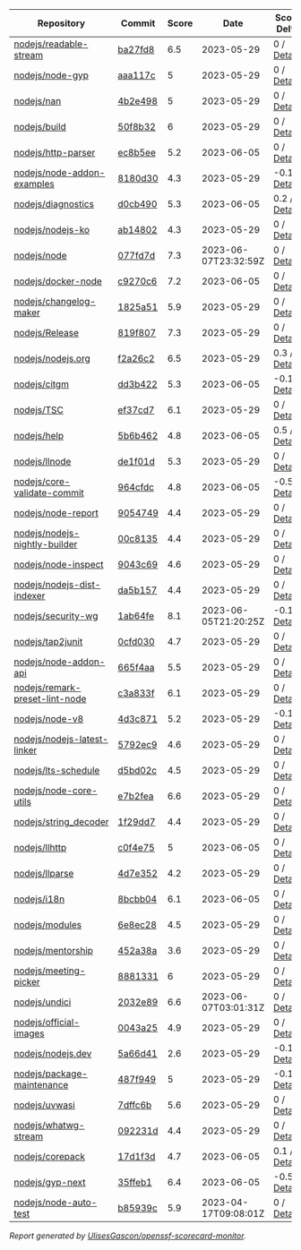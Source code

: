 <!-- OPENSSF-SCORECARD-MONITOR:START -->

| Repository | Commit | Score | Date | Score Delta | Report | StepSecurity |
| -- | -- | -- | -- | -- | -- | -- |
| [nodejs/readable-stream](https://github.com/nodejs/readable-stream) | [ba27fd8](https://github.com/nodejs/readable-stream/commit/ba27fd82f56e0a97ef8ba343af34a5902e3f328b) | 6.5 | 2023-05-29 | 0 / [Details](https://kooltheba.github.io/openssf-scorecard-api-visualizer/#/projects/github.com/nodejs/readable-stream/compare/ba27fd82f56e0a97ef8ba343af34a5902e3f328b/ba27fd82f56e0a97ef8ba343af34a5902e3f328b) | [View](https://kooltheba.github.io/openssf-scorecard-api-visualizer/#/projects/github.com/nodejs/readable-stream/commit/ba27fd82f56e0a97ef8ba343af34a5902e3f328b) | [Fix it](https://app.stepsecurity.io/securerepo?repo=nodejs/readable-stream) |
| [nodejs/node-gyp](https://github.com/nodejs/node-gyp) | [aaa117c](https://github.com/nodejs/node-gyp/commit/aaa117c514430aa2c1e568b95df1b6ed1c1fd3b6) | 5 | 2023-05-29 | 0 / [Details](https://kooltheba.github.io/openssf-scorecard-api-visualizer/#/projects/github.com/nodejs/node-gyp/compare/6f3c2d3c6c0de0dbf8c7245f34c2e0b3eea53812/aaa117c514430aa2c1e568b95df1b6ed1c1fd3b6) | [View](https://kooltheba.github.io/openssf-scorecard-api-visualizer/#/projects/github.com/nodejs/node-gyp/commit/aaa117c514430aa2c1e568b95df1b6ed1c1fd3b6) | [Fix it](https://app.stepsecurity.io/securerepo?repo=nodejs/node-gyp) |
| [nodejs/nan](https://github.com/nodejs/nan) | [4b2e498](https://github.com/nodejs/nan/commit/4b2e498b011fdcec517827c1b1e697516007d72e) | 5 | 2023-05-29 | 0 / [Details](https://kooltheba.github.io/openssf-scorecard-api-visualizer/#/projects/github.com/nodejs/nan/compare/4b2e498b011fdcec517827c1b1e697516007d72e/4b2e498b011fdcec517827c1b1e697516007d72e) | [View](https://kooltheba.github.io/openssf-scorecard-api-visualizer/#/projects/github.com/nodejs/nan/commit/4b2e498b011fdcec517827c1b1e697516007d72e) | [Fix it](https://app.stepsecurity.io/securerepo?repo=nodejs/nan) |
| [nodejs/build](https://github.com/nodejs/build) | [50f8b32](https://github.com/nodejs/build/commit/50f8b3234988da720575ff7223f7e7eb4aac3855) | 6 | 2023-05-29 | 0 / [Details](https://kooltheba.github.io/openssf-scorecard-api-visualizer/#/projects/github.com/nodejs/build/compare/01d576e51d4e523d6b346cb96557b6ec96ea8cfc/50f8b3234988da720575ff7223f7e7eb4aac3855) | [View](https://kooltheba.github.io/openssf-scorecard-api-visualizer/#/projects/github.com/nodejs/build/commit/50f8b3234988da720575ff7223f7e7eb4aac3855) | [Fix it](https://app.stepsecurity.io/securerepo?repo=nodejs/build) |
| [nodejs/http-parser](https://github.com/nodejs/http-parser) | [ec8b5ee](https://github.com/nodejs/http-parser/commit/ec8b5ee63f0e51191ea43bb0c6eac7bfbff3141d) | 5.2 | 2023-06-05 | 0 / [Details](https://kooltheba.github.io/openssf-scorecard-api-visualizer/#/projects/github.com/nodejs/http-parser/compare/ec8b5ee63f0e51191ea43bb0c6eac7bfbff3141d/ec8b5ee63f0e51191ea43bb0c6eac7bfbff3141d) | [View](https://kooltheba.github.io/openssf-scorecard-api-visualizer/#/projects/github.com/nodejs/http-parser/commit/ec8b5ee63f0e51191ea43bb0c6eac7bfbff3141d) | [Fix it](https://app.stepsecurity.io/securerepo?repo=nodejs/http-parser) |
| [nodejs/node-addon-examples](https://github.com/nodejs/node-addon-examples) | [8180d30](https://github.com/nodejs/node-addon-examples/commit/8180d30f501107fb0517f13dd19a5514bee8e9be) | 4.3 | 2023-05-29 | -0.1 / [Details](https://kooltheba.github.io/openssf-scorecard-api-visualizer/#/projects/github.com/nodejs/node-addon-examples/compare/8180d30f501107fb0517f13dd19a5514bee8e9be/8180d30f501107fb0517f13dd19a5514bee8e9be) | [View](https://kooltheba.github.io/openssf-scorecard-api-visualizer/#/projects/github.com/nodejs/node-addon-examples/commit/8180d30f501107fb0517f13dd19a5514bee8e9be) | [Fix it](https://app.stepsecurity.io/securerepo?repo=nodejs/node-addon-examples) |
| [nodejs/diagnostics](https://github.com/nodejs/diagnostics) | [d0cb490](https://github.com/nodejs/diagnostics/commit/d0cb490121eb721337b3e01e4c96aee7f759fc26) | 5.3 | 2023-06-05 | 0.2 / [Details](https://kooltheba.github.io/openssf-scorecard-api-visualizer/#/projects/github.com/nodejs/diagnostics/compare/d0cb490121eb721337b3e01e4c96aee7f759fc26/d0cb490121eb721337b3e01e4c96aee7f759fc26) | [View](https://kooltheba.github.io/openssf-scorecard-api-visualizer/#/projects/github.com/nodejs/diagnostics/commit/d0cb490121eb721337b3e01e4c96aee7f759fc26) | [Fix it](https://app.stepsecurity.io/securerepo?repo=nodejs/diagnostics) |
| [nodejs/nodejs-ko](https://github.com/nodejs/nodejs-ko) | [ab14802](https://github.com/nodejs/nodejs-ko/commit/ab14802dc2e7288bdc4353a24176dce2f4ba9dff) | 4.3 | 2023-05-29 | 0 / [Details](https://kooltheba.github.io/openssf-scorecard-api-visualizer/#/projects/github.com/nodejs/nodejs-ko/compare/ab14802dc2e7288bdc4353a24176dce2f4ba9dff/ab14802dc2e7288bdc4353a24176dce2f4ba9dff) | [View](https://kooltheba.github.io/openssf-scorecard-api-visualizer/#/projects/github.com/nodejs/nodejs-ko/commit/ab14802dc2e7288bdc4353a24176dce2f4ba9dff) | [Fix it](https://app.stepsecurity.io/securerepo?repo=nodejs/nodejs-ko) |
| [nodejs/node](https://github.com/nodejs/node) | [077fd7d](https://github.com/nodejs/node/commit/077fd7d83d7d41695137c1af5b9be1d72250e69e) | 7.3 | 2023-06-07T23:32:59Z | 0 / [Details](https://kooltheba.github.io/openssf-scorecard-api-visualizer/#/projects/github.com/nodejs/node/compare/2ac5e9889aba461f5a54d320973d2574980d206b/077fd7d83d7d41695137c1af5b9be1d72250e69e) | [View](https://kooltheba.github.io/openssf-scorecard-api-visualizer/#/projects/github.com/nodejs/node/commit/077fd7d83d7d41695137c1af5b9be1d72250e69e) | [Fix it](https://app.stepsecurity.io/securerepo?repo=nodejs/node) |
| [nodejs/docker-node](https://github.com/nodejs/docker-node) | [c9270c6](https://github.com/nodejs/docker-node/commit/c9270c63c6349303983fe67f4c80b8eaba992c01) | 7.2 | 2023-06-05 | 0 / [Details](https://kooltheba.github.io/openssf-scorecard-api-visualizer/#/projects/github.com/nodejs/docker-node/compare/a98a5139e7296003e489d77a387a1fd355693fdf/c9270c63c6349303983fe67f4c80b8eaba992c01) | [View](https://kooltheba.github.io/openssf-scorecard-api-visualizer/#/projects/github.com/nodejs/docker-node/commit/c9270c63c6349303983fe67f4c80b8eaba992c01) | [Fix it](https://app.stepsecurity.io/securerepo?repo=nodejs/docker-node) |
| [nodejs/changelog-maker](https://github.com/nodejs/changelog-maker) | [1825a51](https://github.com/nodejs/changelog-maker/commit/1825a51d6cc751dff4020868da11325771504754) | 5.9 | 2023-05-29 | 0 / [Details](https://kooltheba.github.io/openssf-scorecard-api-visualizer/#/projects/github.com/nodejs/changelog-maker/compare/1825a51d6cc751dff4020868da11325771504754/1825a51d6cc751dff4020868da11325771504754) | [View](https://kooltheba.github.io/openssf-scorecard-api-visualizer/#/projects/github.com/nodejs/changelog-maker/commit/1825a51d6cc751dff4020868da11325771504754) | [Fix it](https://app.stepsecurity.io/securerepo?repo=nodejs/changelog-maker) |
| [nodejs/Release](https://github.com/nodejs/Release) | [819f807](https://github.com/nodejs/Release/commit/819f8073e42828b9a453b444d4a5a14da9d96844) | 7.3 | 2023-05-29 | 0 / [Details](https://kooltheba.github.io/openssf-scorecard-api-visualizer/#/projects/github.com/nodejs/Release/compare/b4b46113a259b19db074a7fd47b552d84c0883f4/819f8073e42828b9a453b444d4a5a14da9d96844) | [View](https://kooltheba.github.io/openssf-scorecard-api-visualizer/#/projects/github.com/nodejs/Release/commit/819f8073e42828b9a453b444d4a5a14da9d96844) | [Fix it](https://app.stepsecurity.io/securerepo?repo=nodejs/Release) |
| [nodejs/nodejs.org](https://github.com/nodejs/nodejs.org) | [f2a26c2](https://github.com/nodejs/nodejs.org/commit/f2a26c23628b3277c6364e4fdee83b5e30cea2b9) | 6.5 | 2023-05-29 | 0.3 / [Details](https://kooltheba.github.io/openssf-scorecard-api-visualizer/#/projects/github.com/nodejs/nodejs.org/compare/b97fb2a2a92a785649eb245403f792e2a0761860/f2a26c23628b3277c6364e4fdee83b5e30cea2b9) | [View](https://kooltheba.github.io/openssf-scorecard-api-visualizer/#/projects/github.com/nodejs/nodejs.org/commit/f2a26c23628b3277c6364e4fdee83b5e30cea2b9) | [Fix it](https://app.stepsecurity.io/securerepo?repo=nodejs/nodejs.org) |
| [nodejs/citgm](https://github.com/nodejs/citgm) | [dd3b422](https://github.com/nodejs/citgm/commit/dd3b422f529376ec9805492cd3fe556bf4bee070) | 5.3 | 2023-06-05 | -0.1 / [Details](https://kooltheba.github.io/openssf-scorecard-api-visualizer/#/projects/github.com/nodejs/citgm/compare/dd3b422f529376ec9805492cd3fe556bf4bee070/dd3b422f529376ec9805492cd3fe556bf4bee070) | [View](https://kooltheba.github.io/openssf-scorecard-api-visualizer/#/projects/github.com/nodejs/citgm/commit/dd3b422f529376ec9805492cd3fe556bf4bee070) | [Fix it](https://app.stepsecurity.io/securerepo?repo=nodejs/citgm) |
| [nodejs/TSC](https://github.com/nodejs/TSC) | [ef37cd7](https://github.com/nodejs/TSC/commit/ef37cd732fb940f9dee14a1514ff52cfe982f9ac) | 6.1 | 2023-05-29 | 0 / [Details](https://kooltheba.github.io/openssf-scorecard-api-visualizer/#/projects/github.com/nodejs/TSC/compare/918a9c9502a94e0ef017eeaceb0f54fc6beeb2ff/ef37cd732fb940f9dee14a1514ff52cfe982f9ac) | [View](https://kooltheba.github.io/openssf-scorecard-api-visualizer/#/projects/github.com/nodejs/TSC/commit/ef37cd732fb940f9dee14a1514ff52cfe982f9ac) | [Fix it](https://app.stepsecurity.io/securerepo?repo=nodejs/TSC) |
| [nodejs/help](https://github.com/nodejs/help) | [5b6b462](https://github.com/nodejs/help/commit/5b6b4622c56e0521e643cc75ad28b2469c882efe) | 4.8 | 2023-06-05 | 0.5 / [Details](https://kooltheba.github.io/openssf-scorecard-api-visualizer/#/projects/github.com/nodejs/help/compare/5b6b4622c56e0521e643cc75ad28b2469c882efe/5b6b4622c56e0521e643cc75ad28b2469c882efe) | [View](https://kooltheba.github.io/openssf-scorecard-api-visualizer/#/projects/github.com/nodejs/help/commit/5b6b4622c56e0521e643cc75ad28b2469c882efe) | [Fix it](https://app.stepsecurity.io/securerepo?repo=nodejs/help) |
| [nodejs/llnode](https://github.com/nodejs/llnode) | [de1f01d](https://github.com/nodejs/llnode/commit/de1f01d70a5c58111dd873d340f898023e4e8fe6) | 5.3 | 2023-05-29 | 0 / [Details](https://kooltheba.github.io/openssf-scorecard-api-visualizer/#/projects/github.com/nodejs/llnode/compare/de1f01d70a5c58111dd873d340f898023e4e8fe6/de1f01d70a5c58111dd873d340f898023e4e8fe6) | [View](https://kooltheba.github.io/openssf-scorecard-api-visualizer/#/projects/github.com/nodejs/llnode/commit/de1f01d70a5c58111dd873d340f898023e4e8fe6) | [Fix it](https://app.stepsecurity.io/securerepo?repo=nodejs/llnode) |
| [nodejs/core-validate-commit](https://github.com/nodejs/core-validate-commit) | [964cfdc](https://github.com/nodejs/core-validate-commit/commit/964cfdcd8e0090e3c6493d9af2e38839ea0575cc) | 4.8 | 2023-06-05 | -0.5 / [Details](https://kooltheba.github.io/openssf-scorecard-api-visualizer/#/projects/github.com/nodejs/core-validate-commit/compare/964cfdcd8e0090e3c6493d9af2e38839ea0575cc/964cfdcd8e0090e3c6493d9af2e38839ea0575cc) | [View](https://kooltheba.github.io/openssf-scorecard-api-visualizer/#/projects/github.com/nodejs/core-validate-commit/commit/964cfdcd8e0090e3c6493d9af2e38839ea0575cc) | [Fix it](https://app.stepsecurity.io/securerepo?repo=nodejs/core-validate-commit) |
| [nodejs/node-report](https://github.com/nodejs/node-report) | [9054749](https://github.com/nodejs/node-report/commit/90547492f5da29948b00a19b13490b2ebe2c0cd6) | 4.4 | 2023-05-29 | 0 / [Details](https://kooltheba.github.io/openssf-scorecard-api-visualizer/#/projects/github.com/nodejs/node-report/compare/90547492f5da29948b00a19b13490b2ebe2c0cd6/90547492f5da29948b00a19b13490b2ebe2c0cd6) | [View](https://kooltheba.github.io/openssf-scorecard-api-visualizer/#/projects/github.com/nodejs/node-report/commit/90547492f5da29948b00a19b13490b2ebe2c0cd6) | [Fix it](https://app.stepsecurity.io/securerepo?repo=nodejs/node-report) |
| [nodejs/nodejs-nightly-builder](https://github.com/nodejs/nodejs-nightly-builder) | [00c8135](https://github.com/nodejs/nodejs-nightly-builder/commit/00c8135102b0e272ed1d8950845a5412cc9bc237) | 4.4 | 2023-05-29 | 0 / [Details](https://kooltheba.github.io/openssf-scorecard-api-visualizer/#/projects/github.com/nodejs/nodejs-nightly-builder/compare/00c8135102b0e272ed1d8950845a5412cc9bc237/00c8135102b0e272ed1d8950845a5412cc9bc237) | [View](https://kooltheba.github.io/openssf-scorecard-api-visualizer/#/projects/github.com/nodejs/nodejs-nightly-builder/commit/00c8135102b0e272ed1d8950845a5412cc9bc237) | [Fix it](https://app.stepsecurity.io/securerepo?repo=nodejs/nodejs-nightly-builder) |
| [nodejs/node-inspect](https://github.com/nodejs/node-inspect) | [9043c69](https://github.com/nodejs/node-inspect/commit/9043c6986822cf499829c079f9a7debf0a95403f) | 4.6 | 2023-05-29 | 0 / [Details](https://kooltheba.github.io/openssf-scorecard-api-visualizer/#/projects/github.com/nodejs/node-inspect/compare/9043c6986822cf499829c079f9a7debf0a95403f/9043c6986822cf499829c079f9a7debf0a95403f) | [View](https://kooltheba.github.io/openssf-scorecard-api-visualizer/#/projects/github.com/nodejs/node-inspect/commit/9043c6986822cf499829c079f9a7debf0a95403f) | [Fix it](https://app.stepsecurity.io/securerepo?repo=nodejs/node-inspect) |
| [nodejs/nodejs-dist-indexer](https://github.com/nodejs/nodejs-dist-indexer) | [da5b157](https://github.com/nodejs/nodejs-dist-indexer/commit/da5b1572f3d96b54a151fc0e9123d8011ad7afb3) | 4.4 | 2023-05-29 | 0 / [Details](https://kooltheba.github.io/openssf-scorecard-api-visualizer/#/projects/github.com/nodejs/nodejs-dist-indexer/compare/da5b1572f3d96b54a151fc0e9123d8011ad7afb3/da5b1572f3d96b54a151fc0e9123d8011ad7afb3) | [View](https://kooltheba.github.io/openssf-scorecard-api-visualizer/#/projects/github.com/nodejs/nodejs-dist-indexer/commit/da5b1572f3d96b54a151fc0e9123d8011ad7afb3) | [Fix it](https://app.stepsecurity.io/securerepo?repo=nodejs/nodejs-dist-indexer) |
| [nodejs/security-wg](https://github.com/nodejs/security-wg) | [1ab64fe](https://github.com/nodejs/security-wg/commit/1ab64fe21f28e2ca858ca317251dea36951b4c3f) | 8.1 | 2023-06-05T21:20:25Z | -0.1 / [Details](https://kooltheba.github.io/openssf-scorecard-api-visualizer/#/projects/github.com/nodejs/security-wg/compare/436ca245e1dc0be2dbbed75b333a2f2cd162dd32/1ab64fe21f28e2ca858ca317251dea36951b4c3f) | [View](https://kooltheba.github.io/openssf-scorecard-api-visualizer/#/projects/github.com/nodejs/security-wg/commit/1ab64fe21f28e2ca858ca317251dea36951b4c3f) | [Fix it](https://app.stepsecurity.io/securerepo?repo=nodejs/security-wg) |
| [nodejs/tap2junit](https://github.com/nodejs/tap2junit) | [0cfd030](https://github.com/nodejs/tap2junit/commit/0cfd0301af2f5fa10d41bda0e101e915bd24a5cf) | 4.7 | 2023-05-29 | 0 / [Details](https://kooltheba.github.io/openssf-scorecard-api-visualizer/#/projects/github.com/nodejs/tap2junit/compare/0cfd0301af2f5fa10d41bda0e101e915bd24a5cf/0cfd0301af2f5fa10d41bda0e101e915bd24a5cf) | [View](https://kooltheba.github.io/openssf-scorecard-api-visualizer/#/projects/github.com/nodejs/tap2junit/commit/0cfd0301af2f5fa10d41bda0e101e915bd24a5cf) | [Fix it](https://app.stepsecurity.io/securerepo?repo=nodejs/tap2junit) |
| [nodejs/node-addon-api](https://github.com/nodejs/node-addon-api) | [665f4aa](https://github.com/nodejs/node-addon-api/commit/665f4aa845f7191ec729ce3bd68a55f494c53750) | 5.5 | 2023-05-29 | 0 / [Details](https://kooltheba.github.io/openssf-scorecard-api-visualizer/#/projects/github.com/nodejs/node-addon-api/compare/64f651533187c11ad28a46d9a7e733de3d940173/665f4aa845f7191ec729ce3bd68a55f494c53750) | [View](https://kooltheba.github.io/openssf-scorecard-api-visualizer/#/projects/github.com/nodejs/node-addon-api/commit/665f4aa845f7191ec729ce3bd68a55f494c53750) | [Fix it](https://app.stepsecurity.io/securerepo?repo=nodejs/node-addon-api) |
| [nodejs/remark-preset-lint-node](https://github.com/nodejs/remark-preset-lint-node) | [c3a833f](https://github.com/nodejs/remark-preset-lint-node/commit/c3a833fc075cc3b6e04c430d784b5179231ad8cd) | 6.1 | 2023-05-29 | 0 / [Details](https://kooltheba.github.io/openssf-scorecard-api-visualizer/#/projects/github.com/nodejs/remark-preset-lint-node/compare/b0a5418d02dd0ccdbb184dbdaf54dd7cf493dac1/c3a833fc075cc3b6e04c430d784b5179231ad8cd) | [View](https://kooltheba.github.io/openssf-scorecard-api-visualizer/#/projects/github.com/nodejs/remark-preset-lint-node/commit/c3a833fc075cc3b6e04c430d784b5179231ad8cd) | [Fix it](https://app.stepsecurity.io/securerepo?repo=nodejs/remark-preset-lint-node) |
| [nodejs/node-v8](https://github.com/nodejs/node-v8) | [4d3c871](https://github.com/nodejs/node-v8/commit/4d3c8710c78f5bb9f3b7ecfab4db4f42b364e80d) | 5.2 | 2023-05-29 | -0.1 / [Details](https://kooltheba.github.io/openssf-scorecard-api-visualizer/#/projects/github.com/nodejs/node-v8/compare/4d3c8710c78f5bb9f3b7ecfab4db4f42b364e80d/4d3c8710c78f5bb9f3b7ecfab4db4f42b364e80d) | [View](https://kooltheba.github.io/openssf-scorecard-api-visualizer/#/projects/github.com/nodejs/node-v8/commit/4d3c8710c78f5bb9f3b7ecfab4db4f42b364e80d) | [Fix it](https://app.stepsecurity.io/securerepo?repo=nodejs/node-v8) |
| [nodejs/nodejs-latest-linker](https://github.com/nodejs/nodejs-latest-linker) | [5792ec9](https://github.com/nodejs/nodejs-latest-linker/commit/5792ec991efc5b35aa67e14b45d5120fba369edd) | 4.6 | 2023-05-29 | 0 / [Details](https://kooltheba.github.io/openssf-scorecard-api-visualizer/#/projects/github.com/nodejs/nodejs-latest-linker/compare/5792ec991efc5b35aa67e14b45d5120fba369edd/5792ec991efc5b35aa67e14b45d5120fba369edd) | [View](https://kooltheba.github.io/openssf-scorecard-api-visualizer/#/projects/github.com/nodejs/nodejs-latest-linker/commit/5792ec991efc5b35aa67e14b45d5120fba369edd) | [Fix it](https://app.stepsecurity.io/securerepo?repo=nodejs/nodejs-latest-linker) |
| [nodejs/lts-schedule](https://github.com/nodejs/lts-schedule) | [d5bd02c](https://github.com/nodejs/lts-schedule/commit/d5bd02cd237e085348785b88a19b01e5cd57c558) | 4.5 | 2023-05-29 | 0 / [Details](https://kooltheba.github.io/openssf-scorecard-api-visualizer/#/projects/github.com/nodejs/lts-schedule/compare/d5bd02cd237e085348785b88a19b01e5cd57c558/d5bd02cd237e085348785b88a19b01e5cd57c558) | [View](https://kooltheba.github.io/openssf-scorecard-api-visualizer/#/projects/github.com/nodejs/lts-schedule/commit/d5bd02cd237e085348785b88a19b01e5cd57c558) | [Fix it](https://app.stepsecurity.io/securerepo?repo=nodejs/lts-schedule) |
| [nodejs/node-core-utils](https://github.com/nodejs/node-core-utils) | [e7b2fea](https://github.com/nodejs/node-core-utils/commit/e7b2feac135ce0ceaf51fe28266be957cf04fb92) | 6.6 | 2023-05-29 | 0 / [Details](https://kooltheba.github.io/openssf-scorecard-api-visualizer/#/projects/github.com/nodejs/node-core-utils/compare/ecb1b7d0b86ab2afb581046220e3cfcc6254255a/e7b2feac135ce0ceaf51fe28266be957cf04fb92) | [View](https://kooltheba.github.io/openssf-scorecard-api-visualizer/#/projects/github.com/nodejs/node-core-utils/commit/e7b2feac135ce0ceaf51fe28266be957cf04fb92) | [Fix it](https://app.stepsecurity.io/securerepo?repo=nodejs/node-core-utils) |
| [nodejs/string_decoder](https://github.com/nodejs/string_decoder) | [1f29dd7](https://github.com/nodejs/string_decoder/commit/1f29dd715a6c829da89e869af7dafc231c20ed9f) | 4.4 | 2023-05-29 | 0 / [Details](https://kooltheba.github.io/openssf-scorecard-api-visualizer/#/projects/github.com/nodejs/string_decoder/compare/1f29dd715a6c829da89e869af7dafc231c20ed9f/1f29dd715a6c829da89e869af7dafc231c20ed9f) | [View](https://kooltheba.github.io/openssf-scorecard-api-visualizer/#/projects/github.com/nodejs/string_decoder/commit/1f29dd715a6c829da89e869af7dafc231c20ed9f) | [Fix it](https://app.stepsecurity.io/securerepo?repo=nodejs/string_decoder) |
| [nodejs/llhttp](https://github.com/nodejs/llhttp) | [c0f4e75](https://github.com/nodejs/llhttp/commit/c0f4e754b75c033fd3bd2018c8f3ffb673d43d90) | 5 | 2023-06-05 | 0 / [Details](https://kooltheba.github.io/openssf-scorecard-api-visualizer/#/projects/github.com/nodejs/llhttp/compare/c0f4e754b75c033fd3bd2018c8f3ffb673d43d90/c0f4e754b75c033fd3bd2018c8f3ffb673d43d90) | [View](https://kooltheba.github.io/openssf-scorecard-api-visualizer/#/projects/github.com/nodejs/llhttp/commit/c0f4e754b75c033fd3bd2018c8f3ffb673d43d90) | [Fix it](https://app.stepsecurity.io/securerepo?repo=nodejs/llhttp) |
| [nodejs/llparse](https://github.com/nodejs/llparse) | [4d7e352](https://github.com/nodejs/llparse/commit/4d7e35267870b576f41112f6f720f4a1009b10b8) | 4.2 | 2023-05-29 | 0 / [Details](https://kooltheba.github.io/openssf-scorecard-api-visualizer/#/projects/github.com/nodejs/llparse/compare/4d7e35267870b576f41112f6f720f4a1009b10b8/4d7e35267870b576f41112f6f720f4a1009b10b8) | [View](https://kooltheba.github.io/openssf-scorecard-api-visualizer/#/projects/github.com/nodejs/llparse/commit/4d7e35267870b576f41112f6f720f4a1009b10b8) | [Fix it](https://app.stepsecurity.io/securerepo?repo=nodejs/llparse) |
| [nodejs/i18n](https://github.com/nodejs/i18n) | [8bcbb04](https://github.com/nodejs/i18n/commit/8bcbb04a212b5ea65ba362407d1c65a3aaefc392) | 6.1 | 2023-06-05 | 0 / [Details](https://kooltheba.github.io/openssf-scorecard-api-visualizer/#/projects/github.com/nodejs/i18n/compare/8bcbb04a212b5ea65ba362407d1c65a3aaefc392/8bcbb04a212b5ea65ba362407d1c65a3aaefc392) | [View](https://kooltheba.github.io/openssf-scorecard-api-visualizer/#/projects/github.com/nodejs/i18n/commit/8bcbb04a212b5ea65ba362407d1c65a3aaefc392) | [Fix it](https://app.stepsecurity.io/securerepo?repo=nodejs/i18n) |
| [nodejs/modules](https://github.com/nodejs/modules) | [6e8ec28](https://github.com/nodejs/modules/commit/6e8ec28d20993ed8a7815c82255471ac628f2c3d) | 4.5 | 2023-05-29 | 0 / [Details](https://kooltheba.github.io/openssf-scorecard-api-visualizer/#/projects/github.com/nodejs/modules/compare/6e8ec28d20993ed8a7815c82255471ac628f2c3d/6e8ec28d20993ed8a7815c82255471ac628f2c3d) | [View](https://kooltheba.github.io/openssf-scorecard-api-visualizer/#/projects/github.com/nodejs/modules/commit/6e8ec28d20993ed8a7815c82255471ac628f2c3d) | [Fix it](https://app.stepsecurity.io/securerepo?repo=nodejs/modules) |
| [nodejs/mentorship](https://github.com/nodejs/mentorship) | [452a38a](https://github.com/nodejs/mentorship/commit/452a38aec26bb4d9256b2dcde79c51ffd44cd2b7) | 3.6 | 2023-05-29 | 0 / [Details](https://kooltheba.github.io/openssf-scorecard-api-visualizer/#/projects/github.com/nodejs/mentorship/compare/452a38aec26bb4d9256b2dcde79c51ffd44cd2b7/452a38aec26bb4d9256b2dcde79c51ffd44cd2b7) | [View](https://kooltheba.github.io/openssf-scorecard-api-visualizer/#/projects/github.com/nodejs/mentorship/commit/452a38aec26bb4d9256b2dcde79c51ffd44cd2b7) | [Fix it](https://app.stepsecurity.io/securerepo?repo=nodejs/mentorship) |
| [nodejs/meeting-picker](https://github.com/nodejs/meeting-picker) | [8881331](https://github.com/nodejs/meeting-picker/commit/888133168f6c0ead41defb0ad556f4aff2014dc0) | 6 | 2023-05-29 | 0 / [Details](https://kooltheba.github.io/openssf-scorecard-api-visualizer/#/projects/github.com/nodejs/meeting-picker/compare/b816ce52b6bea92976957bd4a664ebf6bfe1d99f/888133168f6c0ead41defb0ad556f4aff2014dc0) | [View](https://kooltheba.github.io/openssf-scorecard-api-visualizer/#/projects/github.com/nodejs/meeting-picker/commit/888133168f6c0ead41defb0ad556f4aff2014dc0) | [Fix it](https://app.stepsecurity.io/securerepo?repo=nodejs/meeting-picker) |
| [nodejs/undici](https://github.com/nodejs/undici) | [2032e89](https://github.com/nodejs/undici/commit/2032e8997695f569c3bfdf975cdd8c7289478f83) | 6.6 | 2023-06-07T03:01:31Z | 0 / [Details](https://kooltheba.github.io/openssf-scorecard-api-visualizer/#/projects/github.com/nodejs/undici/compare/c5f3bdda4214b172e578b6adb933b1b4a7858195/2032e8997695f569c3bfdf975cdd8c7289478f83) | [View](https://kooltheba.github.io/openssf-scorecard-api-visualizer/#/projects/github.com/nodejs/undici/commit/2032e8997695f569c3bfdf975cdd8c7289478f83) | [Fix it](https://app.stepsecurity.io/securerepo?repo=nodejs/undici) |
| [nodejs/official-images](https://github.com/nodejs/official-images) | [0043a25](https://github.com/nodejs/official-images/commit/0043a2597f764b1c0374abd06c57d496d6cc8ffd) | 4.9 | 2023-05-29 | 0 / [Details](https://kooltheba.github.io/openssf-scorecard-api-visualizer/#/projects/github.com/nodejs/official-images/compare/0043a2597f764b1c0374abd06c57d496d6cc8ffd/0043a2597f764b1c0374abd06c57d496d6cc8ffd) | [View](https://kooltheba.github.io/openssf-scorecard-api-visualizer/#/projects/github.com/nodejs/official-images/commit/0043a2597f764b1c0374abd06c57d496d6cc8ffd) | [Fix it](https://app.stepsecurity.io/securerepo?repo=nodejs/official-images) |
| [nodejs/nodejs.dev](https://github.com/nodejs/nodejs.dev) | [5a66d41](https://github.com/nodejs/nodejs.dev/commit/5a66d4102570ac8693a927b5ed2b440967fb29d3) | 2.6 | 2023-05-29 | -0.1 / [Details](https://kooltheba.github.io/openssf-scorecard-api-visualizer/#/projects/github.com/nodejs/nodejs.dev/compare/5a66d4102570ac8693a927b5ed2b440967fb29d3/5a66d4102570ac8693a927b5ed2b440967fb29d3) | [View](https://kooltheba.github.io/openssf-scorecard-api-visualizer/#/projects/github.com/nodejs/nodejs.dev/commit/5a66d4102570ac8693a927b5ed2b440967fb29d3) | [Fix it](https://app.stepsecurity.io/securerepo?repo=nodejs/nodejs.dev) |
| [nodejs/package-maintenance](https://github.com/nodejs/package-maintenance) | [487f949](https://github.com/nodejs/package-maintenance/commit/487f9491cdc782ea706fc389e6505c1cd140d5aa) | 5 | 2023-05-29 | -0.1 / [Details](https://kooltheba.github.io/openssf-scorecard-api-visualizer/#/projects/github.com/nodejs/package-maintenance/compare/487f9491cdc782ea706fc389e6505c1cd140d5aa/487f9491cdc782ea706fc389e6505c1cd140d5aa) | [View](https://kooltheba.github.io/openssf-scorecard-api-visualizer/#/projects/github.com/nodejs/package-maintenance/commit/487f9491cdc782ea706fc389e6505c1cd140d5aa) | [Fix it](https://app.stepsecurity.io/securerepo?repo=nodejs/package-maintenance) |
| [nodejs/uvwasi](https://github.com/nodejs/uvwasi) | [7dffc6b](https://github.com/nodejs/uvwasi/commit/7dffc6b19d14aea8d63e13c49163021ec8822cee) | 5.6 | 2023-05-29 | 0 / [Details](https://kooltheba.github.io/openssf-scorecard-api-visualizer/#/projects/github.com/nodejs/uvwasi/compare/53509c3f29271fce879faa790d19987cab963b8a/7dffc6b19d14aea8d63e13c49163021ec8822cee) | [View](https://kooltheba.github.io/openssf-scorecard-api-visualizer/#/projects/github.com/nodejs/uvwasi/commit/7dffc6b19d14aea8d63e13c49163021ec8822cee) | [Fix it](https://app.stepsecurity.io/securerepo?repo=nodejs/uvwasi) |
| [nodejs/whatwg-stream](https://github.com/nodejs/whatwg-stream) | [092231d](https://github.com/nodejs/whatwg-stream/commit/092231da3ade919daef9b23ea4e0ed7c9a7dea80) | 4.4 | 2023-05-29 | 0 / [Details](https://kooltheba.github.io/openssf-scorecard-api-visualizer/#/projects/github.com/nodejs/whatwg-stream/compare/092231da3ade919daef9b23ea4e0ed7c9a7dea80/092231da3ade919daef9b23ea4e0ed7c9a7dea80) | [View](https://kooltheba.github.io/openssf-scorecard-api-visualizer/#/projects/github.com/nodejs/whatwg-stream/commit/092231da3ade919daef9b23ea4e0ed7c9a7dea80) | [Fix it](https://app.stepsecurity.io/securerepo?repo=nodejs/whatwg-stream) |
| [nodejs/corepack](https://github.com/nodejs/corepack) | [17d1f3d](https://github.com/nodejs/corepack/commit/17d1f3dd41ef6127228d427fd5cca373d6c97f0f) | 4.7 | 2023-06-05 | 0.1 / [Details](https://kooltheba.github.io/openssf-scorecard-api-visualizer/#/projects/github.com/nodejs/corepack/compare/25fa62354b073eb3fa70f6709cf015d6ea811f15/17d1f3dd41ef6127228d427fd5cca373d6c97f0f) | [View](https://kooltheba.github.io/openssf-scorecard-api-visualizer/#/projects/github.com/nodejs/corepack/commit/17d1f3dd41ef6127228d427fd5cca373d6c97f0f) | [Fix it](https://app.stepsecurity.io/securerepo?repo=nodejs/corepack) |
| [nodejs/gyp-next](https://github.com/nodejs/gyp-next) | [35ffeb1](https://github.com/nodejs/gyp-next/commit/35ffeb1da8ef3fc8311e2e812cff550568f7e8a2) | 6.4 | 2023-06-05 | -0.5 / [Details](https://kooltheba.github.io/openssf-scorecard-api-visualizer/#/projects/github.com/nodejs/gyp-next/compare/7a1a46272df87ed9ae0aff6dc8558324ce536df0/35ffeb1da8ef3fc8311e2e812cff550568f7e8a2) | [View](https://kooltheba.github.io/openssf-scorecard-api-visualizer/#/projects/github.com/nodejs/gyp-next/commit/35ffeb1da8ef3fc8311e2e812cff550568f7e8a2) | [Fix it](https://app.stepsecurity.io/securerepo?repo=nodejs/gyp-next) |
| [nodejs/node-auto-test](https://github.com/nodejs/node-auto-test) | [b85939c](https://github.com/nodejs/node-auto-test/commit/b85939c0dc88670c1d3fbed36b5aba01e2c3f4c7) | 5.9 | 2023-04-17T09:08:01Z | 0 / [Details](https://kooltheba.github.io/openssf-scorecard-api-visualizer/#/projects/github.com/nodejs/node-auto-test/compare/b85939c0dc88670c1d3fbed36b5aba01e2c3f4c7/b85939c0dc88670c1d3fbed36b5aba01e2c3f4c7) | [View](https://kooltheba.github.io/openssf-scorecard-api-visualizer/#/projects/github.com/nodejs/node-auto-test/commit/b85939c0dc88670c1d3fbed36b5aba01e2c3f4c7) | [Fix it](https://app.stepsecurity.io/securerepo?repo=nodejs/node-auto-test) |

_Report generated by [UlisesGascon/openssf-scorecard-monitor](https://github.com/UlisesGascon/openssf-scorecard-monitor)._
<!-- OPENSSF-SCORECARD-MONITOR:END -->